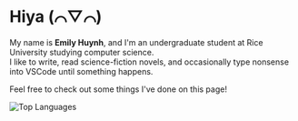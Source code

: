 # Hiya (⌒▽⌒)

My name is **Emily Huynh**, and I'm an undergraduate student at Rice University studying computer science. \
I like to write, read science-fiction novels, and occasionally type nonsense into VSCode until something happens.

Feel free to check out some things I've done on this page!

![Top Languages](https://github-readme-stats-384c12ofc-lixhuynh.vercel.app/api/top-langs/?username=lixhuynh&layout=compact&size_weight=0.5&count_weight=0.5)
